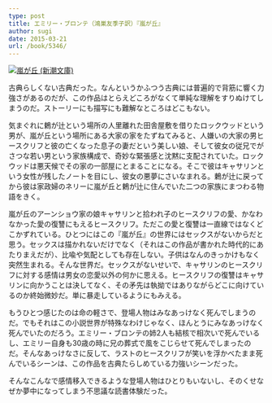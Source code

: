 ```yaml
---
type: post
title: エミリー・ブロンテ（鴻巣友季子訳）『嵐が丘』
author: sugi
date: 2015-03-21
url: /book/5346/
---
```

<a href="http://www.amazon.co.jp/exec/obidos/ASIN/410209704X/chezsugi-22/ref=nosim/" onclick="_gaq.push(['_trackEvent', 'outbound-article', 'http://www.amazon.co.jp/exec/obidos/ASIN/410209704X/chezsugi-22/ref=nosim/', '']);" name="amazletlink" target="_blank"><img src="http://i1.wp.com/ecx.images-amazon.com/images/I/51T1ZP5TDFL.jpg?w=660" alt="嵐が丘 (新潮文庫)" class="alignleft"  data-recalc-dims="1" /></a>

古典らしくない古典だった。なんというかふつう古典には普遍的で背筋に響く力強さがあるのだが、この作品はとらえどころがなくて単純な理解をすりぬけてしまうのだ。ストーリーにも描写にも難解なところはどこもない。

気まぐれに鶫が辻という場所の人里離れた田舎屋敷を借りたロックウッドという男が、嵐が丘という場所にある大家の家をたずねてみると、人嫌いの大家の男ヒースクリフと彼の亡くなった息子の妻だという美しい娘、そして彼女の従兄でがさつな若い男という家族構成で、奇妙な緊張感と沈黙に支配されていた。ロックウッドは悪天候でその家の一部屋にとまることになる。そこで彼はキャサリンという女性が残したノートを目にし、彼女の悪夢にさいなまれる。鶫が辻に戻ってから彼は家政婦のネリーに嵐が丘と鶫が辻に住んでいた二つの家族にまつわる物語をきく。

嵐が丘のアーンショウ家の娘キャサリンと拾われ子のヒースクリフの愛、かなわなかった愛の復讐にもえるヒースクリフ。ただこの愛と復讐は一直線ではなくどこかずれている。ひとつにはこの『嵐が丘』の世界にはセックスがないからだと思う。セックスは描かれないだけでなく（それはこの作品が書かれた時代的にあたりまえだが）、比喩や気配としても存在しない。子供はなんのきっかけもなく突然生まれる。そんな世界だ。セックスがないせいで、キャサリンのヒースクリフに対する感情は男女の恋愛以外の何かに思える。ヒースクリフの復讐はキャサリンに向かうことは決してなく、その矛先は執拗ではありながらどこに向けているのか終始微妙だ。単に暴走しているようにもみえる。

もうひとつ感じたのは命の軽さで、登場人物はみなあっけなく死んでしまうのだ。でもそれはこの小説世界が特殊なわけじゃなく、ほんとうにみなあっけなく死んでいたのだろう。エミリー・ブロンテの姉2人も結核で相次いで死んでいるし、エミリー自身も30歳の時に兄の葬式で風をこじらせて死んでしまったのだ。そんなあっけなさに反して、ラストのヒースクリフが笑いを浮かべたまま死んでいるシーンは、この作品を古典たらしめている力強いシーンだった。

そんなこんなで感情移入できるような登場人物はひとりもいないし、そのくせなぜか夢中になってしまう不思議な読書体験だった。
